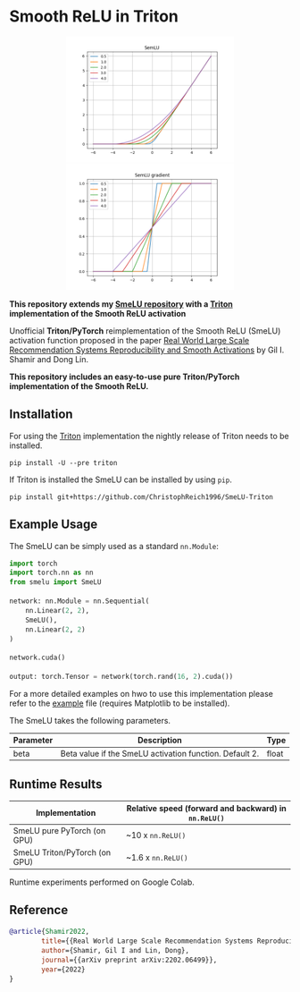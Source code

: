 # Smooth ReLU in Triton

<p align="center">
<img src="plots/SemLU.png" alt="drawing" width="300"/><img src="plots/SemLU_grad.png" alt="drawing" width="300"/>
</p>

**This repository extends my [SmeLU repository](https://github.com/ChristophReich1996/SmeLU) with a [Triton](https://github.com/openai/triton) implementation of the Smooth ReLU activation**

Unofficial **Triton/PyTorch** reimplementation of the Smooth ReLU (SmeLU) activation function proposed in the
paper [Real World Large Scale Recommendation Systems Reproducibility and Smooth Activations](https://arxiv.org/pdf/2202.06499.pdf)
by Gil I. Shamir and Dong Lin.

**This repository includes an easy-to-use pure Triton/PyTorch implementation of the Smooth ReLU.**

## Installation

For using the [Triton](https://github.com/openai/triton) implementation the nightly release of Triton needs to be installed.

````shell script
pip install -U --pre triton
````

If Triton is installed the SmeLU can be installed by using `pip`.

````shell script
pip install git+https://github.com/ChristophReich1996/SmeLU-Triton
````

## Example Usage

The SmeLU can be simply used as a standard `nn.Module`:

````python
import torch
import torch.nn as nn
from smelu import SmeLU

network: nn.Module = nn.Sequential(
    nn.Linear(2, 2),
    SmeLU(),
    nn.Linear(2, 2)
)

network.cuda()

output: torch.Tensor = network(torch.rand(16, 2).cuda())
````

For a more detailed examples on hwo to use this implementation please refer to the [example](example.py) file (requires
Matplotlib to be installed).

The SmeLU takes the following parameters.

| Parameter | Description | Type |
| ------------- | ------------- | ------------- |
| beta | Beta value if the SmeLU activation function. Default 2. | float |

## Runtime Results

| Implementation | Relative speed (forward and backward) in `nn.ReLU()` |
| ------------- | ------------- |
| SmeLU pure PyTorch (on GPU) | ~10 x `nn.ReLU()` | 
| SmeLU Triton/PyTorch (on GPU) | ~1.6 x `nn.ReLU()` | 

Runtime experiments performed on Google Colab.

## Reference

````bibtex
@article{Shamir2022,
        title={{Real World Large Scale Recommendation Systems Reproducibility and Smooth Activations}},
        author={Shamir, Gil I and Lin, Dong},
        journal={{arXiv preprint arXiv:2202.06499}},
        year={2022}
}
````
